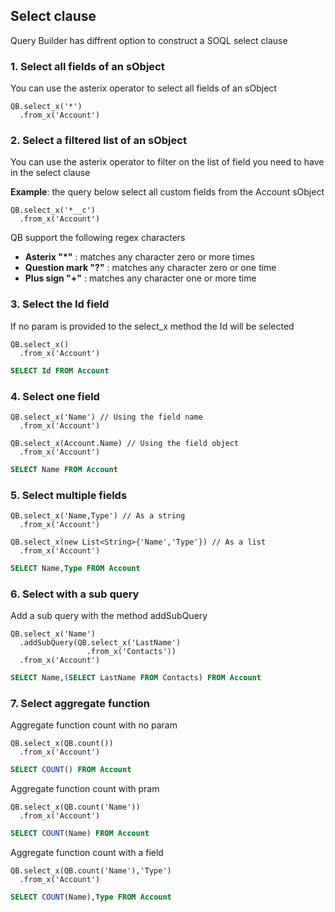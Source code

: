 ## Select clause

Query Builder has diffrent option to construct a SOQL select clause 


### 1. Select all fields of an sObject

You can use the asterix operator to select all fields of an sObject

  ```apex
  QB.select_x('*')
    .from_x('Account')
  ```

### 2. Select a filtered list of an sObject

You can use the asterix operator to filter on the list of field you need to have in the select clause

**Example**: the query below select all custom fields from the Account sObject

  ```apex
  QB.select_x('*__c')
    .from_x('Account')
  ```

QB support the following regex characters 
* **Asterix "*"** : matches any character zero or more times
* **Question mark "?"** : matches any character zero or one time
* **Plus sign "+"** : matches any character one or more time

### 3. Select the Id field

If no param is provided to the select_x method the Id will be selected

  ```apex
  QB.select_x()
    .from_x('Account')
  ```
  ```sql
  SELECT Id FROM Account 
  ```

### 4. Select one field

  ```apex
  QB.select_x('Name') // Using the field name
    .from_x('Account')
  ```
  ```apex
  QB.select_x(Account.Name) // Using the field object
    .from_x('Account')
  ```
  ```sql
  SELECT Name FROM Account
  ```
  
### 5. Select multiple fields

  ```apex
  QB.select_x('Name,Type') // As a string
    .from_x('Account')
  ```
  ```apex
  QB.select_x(new List<String>{'Name','Type'}) // As a list
    .from_x('Account')
  ```
  ```sql
  SELECT Name,Type FROM Account
  ```

### 6. Select with a sub query

Add a sub query with the method addSubQuery

  ```apex
  QB.select_x('Name')
    .addSubQuery(QB.select_x('LastName')
                   .from_x('Contacts'))
    .from_x('Account')
  ```
  ```sql
  SELECT Name,(SELECT LastName FROM Contacts) FROM Account
  ```

### 7. Select aggregate function

Aggregate function count with no param

  ```apex
  QB.select_x(QB.count())
    .from_x('Account')
  ```
  ```sql
  SELECT COUNT() FROM Account
  ```

Aggregate function count with pram

  ```apex
  QB.select_x(QB.count('Name'))
    .from_x('Account')
  ```
  ```sql
  SELECT COUNT(Name) FROM Account
  ```

Aggregate function count with a field

  ```apex
  QB.select_x(QB.count('Name'),'Type')
    .from_x('Account')
  ```
  ```sql
  SELECT COUNT(Name),Type FROM Account
  ```
